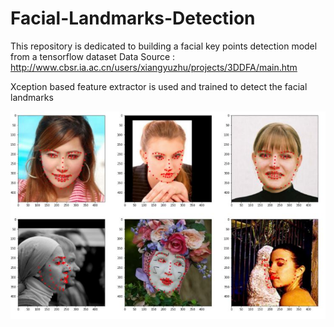 # Facial-Landmarks-Detection
This repository is dedicated to building a facial key points detection model from a tensorflow dataset
Data Source : http://www.cbsr.ia.ac.cn/users/xiangyuzhu/projects/3DDFA/main.htm

Xception based feature extractor is used and trained to detect the facial landmarks

![Facial-landmarks-model](https://github.com/dheerajreddy2020/Facial-Landmarks-Detection/blob/main/Facial%20Landmarks%20repository.JPG)
